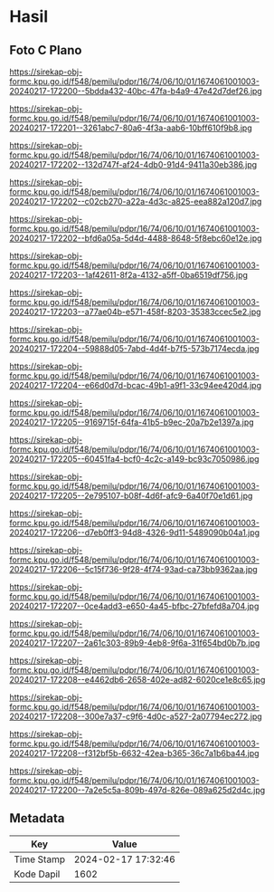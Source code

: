 # Hasil

## Foto C Plano

https://sirekap-obj-formc.kpu.go.id/f548/pemilu/pdpr/16/74/06/10/01/1674061001003-20240217-172200--5bdda432-40bc-47fa-b4a9-47e42d7def26.jpg

https://sirekap-obj-formc.kpu.go.id/f548/pemilu/pdpr/16/74/06/10/01/1674061001003-20240217-172201--3261abc7-80a6-4f3a-aab6-10bff610f9b8.jpg

https://sirekap-obj-formc.kpu.go.id/f548/pemilu/pdpr/16/74/06/10/01/1674061001003-20240217-172202--132d747f-af24-4db0-91d4-9411a30eb386.jpg

https://sirekap-obj-formc.kpu.go.id/f548/pemilu/pdpr/16/74/06/10/01/1674061001003-20240217-172202--c02cb270-a22a-4d3c-a825-eea882a120d7.jpg

https://sirekap-obj-formc.kpu.go.id/f548/pemilu/pdpr/16/74/06/10/01/1674061001003-20240217-172202--bfd6a05a-5d4d-4488-8648-5f8ebc60e12e.jpg

https://sirekap-obj-formc.kpu.go.id/f548/pemilu/pdpr/16/74/06/10/01/1674061001003-20240217-172203--1af42611-8f2a-4132-a5ff-0ba6519df756.jpg

https://sirekap-obj-formc.kpu.go.id/f548/pemilu/pdpr/16/74/06/10/01/1674061001003-20240217-172203--a77ae04b-e571-458f-8203-35383ccec5e2.jpg

https://sirekap-obj-formc.kpu.go.id/f548/pemilu/pdpr/16/74/06/10/01/1674061001003-20240217-172204--59888d05-7abd-4d4f-b7f5-573b7174ecda.jpg

https://sirekap-obj-formc.kpu.go.id/f548/pemilu/pdpr/16/74/06/10/01/1674061001003-20240217-172204--e66d0d7d-bcac-49b1-a9f1-33c94ee420d4.jpg

https://sirekap-obj-formc.kpu.go.id/f548/pemilu/pdpr/16/74/06/10/01/1674061001003-20240217-172205--9169715f-64fa-41b5-b9ec-20a7b2e1397a.jpg

https://sirekap-obj-formc.kpu.go.id/f548/pemilu/pdpr/16/74/06/10/01/1674061001003-20240217-172205--60451fa4-bcf0-4c2c-a149-bc93c7050986.jpg

https://sirekap-obj-formc.kpu.go.id/f548/pemilu/pdpr/16/74/06/10/01/1674061001003-20240217-172205--2e795107-b08f-4d6f-afc9-6a40f70e1d61.jpg

https://sirekap-obj-formc.kpu.go.id/f548/pemilu/pdpr/16/74/06/10/01/1674061001003-20240217-172206--d7eb0ff3-94d8-4326-9d11-5489090b04a1.jpg

https://sirekap-obj-formc.kpu.go.id/f548/pemilu/pdpr/16/74/06/10/01/1674061001003-20240217-172206--5c15f736-9f28-4f74-93ad-ca73bb9362aa.jpg

https://sirekap-obj-formc.kpu.go.id/f548/pemilu/pdpr/16/74/06/10/01/1674061001003-20240217-172207--0ce4add3-e650-4a45-bfbc-27bfefd8a704.jpg

https://sirekap-obj-formc.kpu.go.id/f548/pemilu/pdpr/16/74/06/10/01/1674061001003-20240217-172207--2a61c303-89b9-4eb8-9f6a-31f654bd0b7b.jpg

https://sirekap-obj-formc.kpu.go.id/f548/pemilu/pdpr/16/74/06/10/01/1674061001003-20240217-172208--e4462db6-2658-402e-ad82-6020ce1e8c65.jpg

https://sirekap-obj-formc.kpu.go.id/f548/pemilu/pdpr/16/74/06/10/01/1674061001003-20240217-172208--300e7a37-c9f6-4d0c-a527-2a07794ec272.jpg

https://sirekap-obj-formc.kpu.go.id/f548/pemilu/pdpr/16/74/06/10/01/1674061001003-20240217-172208--f312bf5b-6632-42ea-b365-36c7a1b6ba44.jpg

https://sirekap-obj-formc.kpu.go.id/f548/pemilu/pdpr/16/74/06/10/01/1674061001003-20240217-172200--7a2e5c5a-809b-497d-826e-089a625d2d4c.jpg


## Metadata

| Key        | Value               |
| ---------- | ------------------- |
| Time Stamp | 2024-02-17 17:32:46 |
| Kode Dapil | 1602                |




